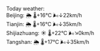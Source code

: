 Today weather:  
Beijing: 🌦 🌡️+16°C 🌬️↓22km/h  
Tianjin: 🌦 🌡️+16°C 🌬️↓35km/h  
Shijiazhuang: ☀️ 🌡️+22°C 🌬️↘0km/h  
Tangshan: 🌦 🌡️+17°C 🌬️↓35km/h  
